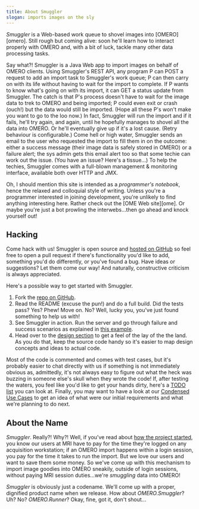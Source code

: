 ```yaml
---
title: About Smuggler
slogan: imports images on the sly
---
```


<p class="intro">
<em>Smuggler</em> is a Web-based work queue to shovel images into
[OMERO][omero]. Still rough but coming alive: soon he'll learn how to interact
properly with OMERO and, with a bit of luck, tackle many other data processing
tasks.
</p>

Say what?! Smuggler is a Java Web app to import images on behalf of OMERO
clients.
Using Smuggler's REST API, any program P can POST a request to add an import
task to Smuggler's work queue; P can then carry on with its life without having
to wait for the import to complete. If P wants to know what's going on with its
import, it can GET a status update from Smuggler. The catch is that P's process
doesn't have to wait for the image data to trek to OMERO and being imported;
P could even exit or crash (ouch!) but the data would still be imported.
(Hope all these P's won't make you want to go to the loo now.) 
In fact, Smuggler will run the import and if it fails, he'll try again, and
again, until he hopefully manages to shovel all the data into OMERO. Or he'll
eventually give up if it's a lost cause. (Retry behaviour is configurable.)
Come hell or high water, Smuggler sends an email to the user who requested
the import to fill them in on the outcome: either a success message (their
image data is safely stored in OMERO) or a failure alert; the sys admin gets
this email alert too so that some techie can work out the issue.
(You have an issue? Here's a tissue...)
To help the techies, Smuggler comes with a full-blown management &amp;
monitoring interface, available both over HTTP and JMX.

<p class="pull-quote">
Oh, I should mention this site is intended as a <em>programmer's notebook</em>,
hence the relaxed and colloquial style of writing.
Unless you're a programmer interested in joining development, you're unlikely
to find anything interesting here. Rather check out the [OME Web site][ome].
Or maybe you're just a bot prowling the interwebs...then go ahead and knock
yourself out!
</p>


Hacking
-------
Come hack with us! Smuggler is open source and [hosted on GitHub][smuggler-git]
so feel free to open a pull request if there's functionality you'd like to
add, something you'd do differently, or you've found a bug. Have ideas or
suggestions? Let them come our way! And naturally, constructive criticism
is always appreciated.

Here's a possible way to get started with Smuggler.

1. Fork the [repo on GitHub][smuggler-git].
2. Read the README (excuse the pun!) and do a full build. Did the tests pass?
Yes? Phew! Move on. No? Well, lucky you, you've just found something to help
us with! 
3. See Smuggler in action. Run the server and go through failure and success
scenarios as explained in [this example][whirlwind-tour].
4. Head over to the [design section][design] to get a feel of the lay of the
the land. As you do that, keep the source code handy so it's easier to map
design concepts and ideas to actual code.

Most of the code is commented and comes with test cases, but it's probably
easier to chat directly with us if something is not immediately obvious as,
admittedly, it's not always easy to figure out what the heck was buzzing in
someone else's skull when they wrote the code! If, after testing the waters,
you feel like you'd like to get your hands dirty, here's a [TODO list][smuggler-todo]
you can look at.
Finally, you may want to have a look at our [Condensed Use Cases][use-cases]
to get an idea of what were our initial requirements and what we're planning
to do next.


About the Name
--------------
<em>Smuggler</em>. Really?! Why?! Well, if you've read about [how the project
started][use-cases-history-section], you know our users at MRI have to pay
for the time they're logged on any acquisition workstation; if an OMERO import
happens within a login session, you pay for the time it takes to run the import.
But we love our users and want to save them some money. So we've come up with
this mechanism to import image goodies into OMERO sneakily, outside of login
sessions, without paying MRI session duties...we're <em>smuggling</em> data
into OMERO!

<p class="side-note">
<em>Smuggler</em> is obviously just a codename. We'll come up with a proper,
dignified product name when we release. How about <em>OMERO.Smuggler</em>?
Uh? No? <em>OMERO.Runner</em>? Okay, fine, got it, don't shout...
</p>




[design]: design/index.html
  "Design"
[ome]: http://www.openmicroscopy.org/
  "OME Home"
[omero]: http://www.openmicroscopy.org/site/products/omero
  "OMERO Home"
[smuggler-git]: https://github.com/c0c0n3/ome-smuggler
  "Smuggler on GitHub"
[smuggler-todo]: https://github.com/c0c0n3/ome-smuggler/blob/master/TODO.md
  "Smuggler's TODO List"  
[use-cases]: /content/use-cases/index.html
  "Condensed Use Cases"
[use-cases-history-section]: /content/use-cases/index.html#a-little-bit-of-history
  "Condensed Use Cases - A Little Bit of History"
[whirlwind-tour]: examples/whirlwind-tour.html
  "Whirlwind Tour of Smuggler"
